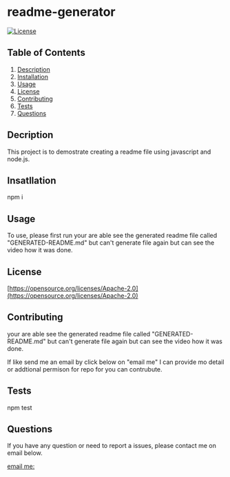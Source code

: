 # readme-generator
 [![License](https://img.shields.io/badge/License-MIT-yellow.svg)](https://opensource.org/licenses/Apache-2.0)

 ## Table of Contents
 1. [Description](#description)
 1. [Installation](#installation)
 1. [Usage](#usage)
 1. [License](#license)
 1. [Contributing](#contributing)
 1. [Tests](#tests)
 1. [Questions](#questions)

 ## Decription

 This project is to demostrate creating a readme file using javascript and node.js.


 ## Insatllation

 npm i


 ## Usage

 To use, please first run your are able see the generated readme file called "GENERATED-README.md" but can't generate file again but can see the video how it was done.


 ## License

 [https://opensource.org/licenses/Apache-2.0](https://opensource.org/licenses/Apache-2.0)

 ## Contributing

 your are able see the generated readme file called "GENERATED-README.md" but can't generate file again but can see the video how it was done.

 If like send me an email by click below on "email me" I can provide mo detail or addtional permison for repo for you can contrubute.

 ## Tests

 npm test


 ## Questions

If you have any question or need to report a issues, please contact me on email below.

[email me:](mailto:eloy522752@gmail.com)

